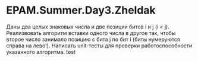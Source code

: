 # EPAM.Summer.Day3.Zheldak

Даны два целых знаковых числа и две позиции битов i и j (i < j). Реализвовать алгоритм вставки одного числа в другое так, чтобы второе число занимало позицию с бита j по бит i (биты нумеруются справа на лево!). Написать unit-тесты для проверки работоспособности указанного алгоритма.
test
